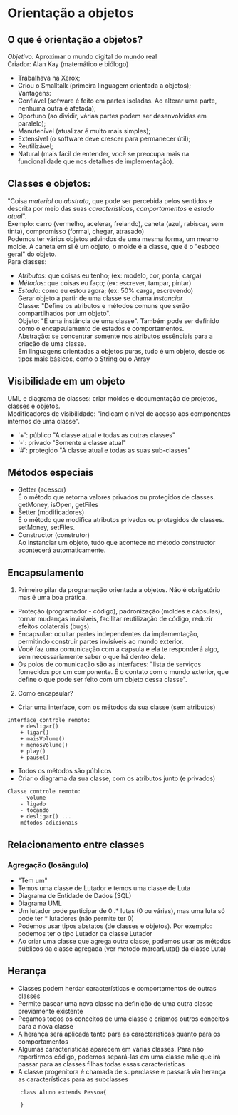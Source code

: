 # Orientação a objetos
## O que é orientação a objetos?
*Objetivo:* Aproximar o mundo digital do mundo real <br>
Criador: Alan Kay (matemático e biólogo)
- Trabalhava na Xerox;
- Criou o Smalltalk (primeira linguagem orientada a objetos); <br>
Vantagens:
- Confiável (sofware é feito em partes isoladas. Ao alterar uma parte, nenhuma outra é afetada);
- Oportuno (ao dividir, várias partes podem ser desenvolvidas em paralelo);
- Manutenível (atualizar é muito mais simples);
- Extensível (o software deve crescer para permanecer útil);
- Reutilizável;
- Natural (mais fácil de entender, você se preocupa mais na funcionalidade que nos detalhes de implementação).

## Classes e objetos:
"Coisa *material* ou *abstrata*, que pode ser percebida pelos sentidos e descrita por meio das suas *características*, *comportamentos* e *estado atual*". <br>
Exemplo: carro (vermelho, acelerar, freiando), caneta (azul, rabiscar, sem tinta), compromisso (formal, chegar, atrasado) <br>
Podemos ter vários objetos advindos de uma mesma forma, um mesmo molde. A caneta em si é um objeto, o molde é a classe, que é o "esboço geral" do objeto.<br>
Para classes:
- *Atributos*: que coisas eu tenho; (ex: modelo, cor, ponta, carga)
- *Métodos*: que coisas eu faço; (ex: escrever, tampar, pintar)
- *Estado*: como eu estou agora; (ex: 50% carga, escrevendo) <br>
Gerar objeto a partir de uma classe se chama *instanciar* <br>
Classe: "Define os atributos e métodos comuns que serão compartilhados por um objeto".<br>
Objeto: "É uma instância de uma classe". Também pode ser definido como o encapsulamento de estados e comportamentos.<br>
Abstração: se concentrar somente nos atributos essênciais para a criação de uma classe.<br>
Em linguagens orientadas a objetos puras, tudo é um objeto, desde os tipos mais básicos, como o String ou o Array <br>

## Visibilidade em um objeto
UML e diagrama de classes: criar moldes e documentação de projetos, classes e objetos. <br>
Modificadores de visibilidade: "indicam o nível de acesso aos componentes internos de uma classe".
- '+': público "A classe atual e todas as outras classes"
- '-': privado "Somente a classe atual"
- '#': protegido "A classe atual e todas as suas sub-classes"

## Métodos especiais
- Getter (acessor) <br>
É o método que retorna valores privados ou protegidos de classes. getMoney, isOpen, getFiles
- Setter (modificadores)<br>
É o método que modifica atributos privados ou protegidos de classes. setMoney, setFiles.
- Constructor (construtor) <br>
Ao instanciar um objeto, tudo que acontece no método constructor acontecerá automaticamente.

## Encapsulamento
1. Primeiro pilar da programação orientada a objetos. Não é obrigatório mas é uma boa prática.
- Proteção (programador - código), padronização (moldes e cápsulas), tornar mudanças invisíveis, facilitar reutilização de código, reduzir efeitos colaterais (bugs).
- Encapsular: ocultar partes independentes da implementação, permitindo construir partes invisíveis ao mundo exterior.
- Você faz uma comunicação com a capsula e ela te responderá algo, sem necessariamente saber o que há dentro dela.
- Os polos de comunicação são as interfaces: "lista de serviços fornecidos por um componente. É o contato com o mundo exterior, que define o que pode ser feito com um objeto dessa classe".
2. Como encapsular?
- Criar uma interface, com os métodos da sua classe (sem atributos)
```
Interface controle remoto:
    + desligar()
    + ligar()
    + maisVolume()
    + menosVolume()
    + play()
    + pause()
```
- Todos os métodos são públicos
- Criar o diagrama da sua classe, com os atributos junto (e privados)
```
Classe controle remoto:
    - volume
    - ligado
    - tocando
    + desligar() ...
    métodos adicionais
```

## Relacionamento entre classes
### Agregação (losângulo)
- "Tem um"
- Temos uma classe de Lutador e temos uma classe de Luta
- Diagrama de Entidade de Dados (SQL)
- Diagrama UML
- Um lutador pode participar de 0..* lutas (0 ou várias), mas uma luta só pode ter * lutadores (não permite ter 0)
- Podemos usar tipos abstatos (de classes e objetos). Por exemplo: podemos ter o tipo Lutador da classe Lutador
- Ao criar uma classe que agrega outra classe, podemos usar os métodos públicos da classe agregada (ver método marcarLuta() da classe Luta)

## Herança
- Classes podem herdar características e comportamentos de outras classes
- Permite basear uma nova classe na definição de uma outra classe previamente existente
- Pegamos todos os conceitos de uma classe e criamos outros conceitos para a nova classe
- A herança será aplicada tanto para as características quanto para os comportamentos
- Algumas características aparecem em várias classes. Para não repertirmos código, podemos separá-las em uma classe mãe que irá passar para as classes filhas todas essas características
- A classe progenitora é chamada de superclasse e passará via herança as características para as subclasses
``` 
    class Aluno extends Pessoa{

    }
```